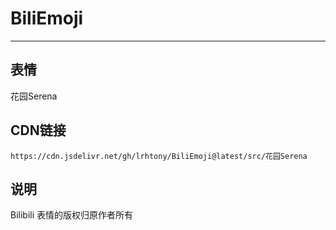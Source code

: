 
# BiliEmoji
---
## 表情
花园Serena
## CDN链接
```
https://cdn.jsdelivr.net/gh/lrhtony/BiliEmoji@latest/src/花园Serena
```
## 说明
Bilibili 表情的版权归原作者所有
